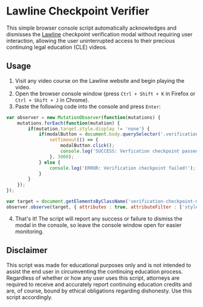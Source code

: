 # Lawline Checkpoint Verifier
This simple browser console script automatically acknowledges and dismisses the [Lawline](https://www.lawline.com) checkpoint verification modal without requiring user interaction, allowing the user uninterrupted access to their precious continuing legal education (CLE) videos.

## Usage
1. Visit any video course on the Lawline website and begin playing the video.
2. Open the browser console window (press `Ctrl + Shift + K` in Firefox or `Ctrl + Shift + J` in Chrome).
3. Paste the following code into the console and press `Enter`:
```javascript
var observer = new MutationObserver(function(mutations) {
    mutations.forEach(function(mutation) {
        if(mutation.target.style.display != 'none') {
            if(modalButton = document.body.querySelector('.verification-checkpoint-modal button.btn')) {
                setTimeout(() => {
                    modalButton.click();
                    console.log('SUCCESS: Verfication checkpoint passed!');
                }, 3000);
            } else {
                console.log('ERROR: Verification checkpoint failed!');
            }
        }
    });    
});

var target = document.getElementsByClassName('verification-checkpoint-modal')[0];
observer.observe(target, { attributes : true, attributeFilter : ['style'] });
```
4. That's it! The script will report any success or failure to dismiss the modal in the console, so leave the console window open for easier monitoring.

## Disclaimer
This script was made for educational purposes only and is not intended to assist the end user in circumventing the continuing education process. Regardless of whether or how any user uses this script, attorneys are required to receive and accurately report continuing education credits and are, of course, bound by ethical obligations regarding dishonesty. Use this script accordingly.
